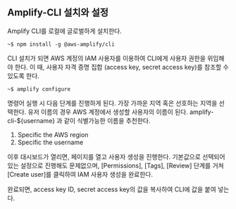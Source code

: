 ## Amplify-CLI 설치와 설정

Amplify CLI를 로컬에 글로벌하게 설치한다.

```
~$ npm install -g @aws-amplify/cli
```

CLI 설치가 되면 AWS 계정의 IAM 사용자를 이용하여 CLI에게 사용자 권한을 위임해야 한다.
이 때, 사용자 자격 증명 집합 (access key, secret access key)를 참조할 수 있도록 한다.

```
~$ amplify configure
```

명령어 실행 시 다음 단계를 진행하게 된다. 가장 가까운 지역 혹은 선호하는 지역을 선택한다. 유저 이름의 경우 AWS 계정에서 생성할 사용자의 이름이 된다. amplify-cli-${username} 과 같이 식별가능한 이름을 추천한다.

1. Specific the AWS region
2. Specific the username

이후 대시보드가 열리면, 페이지를 열고 사용자 생성을 진행한다. 기본값으로 선택되어 있는 설정으로 진행해도 문제없으며, [Permissions], [Tags], [Review] 단계를 거쳐 [Create user]를 클릭하여 IAM 사용자 생성을 완료한다.

완료되면, access key ID, secret access key의 값을 복사하여 CLI에 값을 붙여 넣는다.
